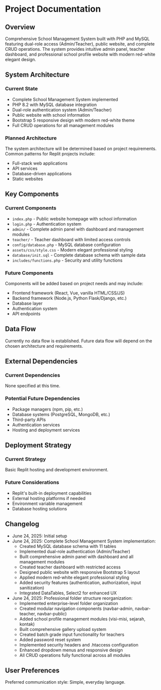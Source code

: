 # Project Documentation

## Overview

Comprehensive School Management System built with PHP and MySQL featuring dual-role access (Admin/Teacher), public website, and complete CRUD operations. The system provides intuitive admin panel, teacher dashboard, and professional school profile website with modern red-white elegant design.

## System Architecture

### Current State
- Complete School Management System implemented
- PHP 8.2 with MySQL database integration
- Dual-role authentication system (Admin/Teacher)
- Public website with school information
- Bootstrap 5 responsive design with modern red-white theme
- Full CRUD operations for all management modules

### Planned Architecture
The system architecture will be determined based on project requirements. Common patterns for Replit projects include:
- Full-stack web applications
- API services
- Database-driven applications
- Static websites

## Key Components

### Current Components
- `index.php` - Public website homepage with school information
- `login.php` - Authentication system
- `admin/` - Complete admin panel with dashboard and management modules
- `teacher/` - Teacher dashboard with limited access controls
- `config/database.php` - MySQL database configuration
- `assets/css/style.css` - Modern elegant professional styling
- `database/init.sql` - Complete database schema with sample data
- `includes/functions.php` - Security and utility functions

### Future Components
Components will be added based on project needs and may include:
- Frontend framework (React, Vue, vanilla HTML/CSS/JS)
- Backend framework (Node.js, Python Flask/Django, etc.)
- Database layer
- Authentication system
- API endpoints

## Data Flow

Currently no data flow is established. Future data flow will depend on the chosen architecture and requirements.

## External Dependencies

### Current Dependencies
None specified at this time.

### Potential Future Dependencies
- Package managers (npm, pip, etc.)
- Database systems (PostgreSQL, MongoDB, etc.)
- Third-party APIs
- Authentication services
- Hosting and deployment services

## Deployment Strategy

### Current Strategy
Basic Replit hosting and development environment.

### Future Considerations
- Replit's built-in deployment capabilities
- External hosting platforms if needed
- Environment variable management
- Database hosting solutions

## Changelog

- June 24, 2025: Initial setup
- June 24, 2025: Complete School Management System implementation:
  * Created MySQL database schema with 11 tables
  * Implemented dual-role authentication (Admin/Teacher)
  * Built comprehensive admin panel with dashboard and all management modules
  * Created teacher dashboard with restricted access
  * Designed public website with responsive Bootstrap 5 layout
  * Applied modern red-white elegant professional styling
  * Added security features (authentication, authorization, input sanitization)
  * Integrated DataTables, Select2 for enhanced UX
- June 24, 2025: Professional folder structure reorganization:
  * Implemented enterprise-level folder organization
  * Created modular navigation components (navbar-admin, navbar-teacher, navbar-public)
  * Added school profile management modules (visi-misi, sejarah, kontak)
  * Built comprehensive gallery upload system
  * Created batch grade input functionality for teachers
  * Added password reset system
  * Implemented security headers and .htaccess configuration
  * Enhanced dropdown menus and responsive design
  * All CRUD operations fully functional across all modules

## User Preferences

Preferred communication style: Simple, everyday language.